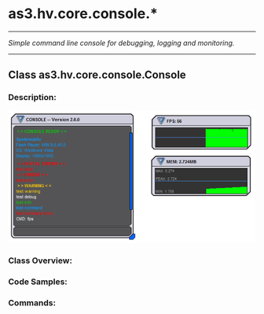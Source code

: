 # as3.hv.core.console.*

-----------------------------------
*Simple command line console for debugging, logging and monitoring.*

-----------------------------------
## Class as3.hv.core.console.Console

### Description:

![Console](https://github.com/HerbertV/as3-hv/blob/master/images/console.png?raw=true)


### Class Overview:

### Code Samples:

### Commands:

